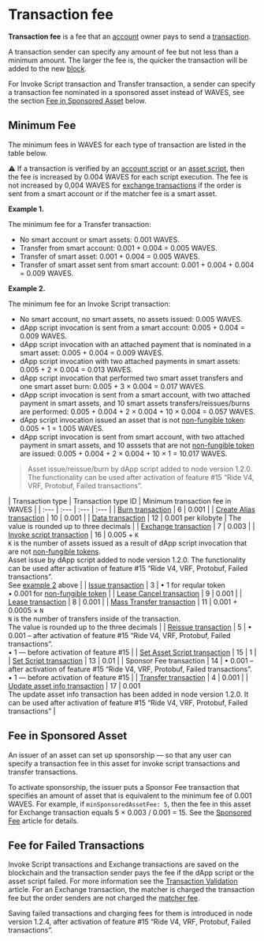 # Transaction fee

**Transaction fee** is a fee that an [account](/en/blockchain/account/) owner pays to send a [transaction](/en/blockchain/transaction/).

A transaction sender can specify any amount of fee but not less than a minimum amount. The larger the fee is, the quicker the transaction will be added to the new [block](/en/blockchain/block/).

For Invoke Script transaction and Transfer transaction, a sender can specify a transaction fee nominated in a sponsored asset instead of WAVES, see the section [Fee in Sponsored Asset](#fee-in-sponsored-asset) below.

## Minimum Fee

The minimum fees in WAVES for each type of transaction are listed in the table below.

:warning: If a transaction is verified by an [account script](/en/ride/script/script-types/account-script) or an [asset script](/en/ride/script/script-types/asset-script), then the fee is increased by 0.004 WAVES for each script execution.
The fee is not increased by 0,004 WAVES for [exchange transactions](/en/blockchain/transaction-type/exchange-transaction) if the order is sent from a smart account or if the matcher fee is a smart asset.

**Example 1.**

The minimum fee for a Transfer transaction:

* No smart account or smart assets: 0.001 WAVES.
* Transfer from smart account: 0.001 + 0.004 = 0.005 WAVES.
* Transfer of smart asset: 0.001 + 0.004 = 0.005 WAVES.
* Transfer of smart asset sent from smart account: 0.001 + 0.004 + 0.004 = 0.009 WAVES.

**Example 2.**<a id="example2"></a>

The minimum fee for an Invoke Script transaction:

* No smart account, no smart assets, no assets issued: 0.005 WAVES.
* dApp script invocation is sent from a smart account: 0.005 + 0.004 = 0.009 WAVES.
* dApp script invocation with an attached payment that is nominated in a smart asset: 0.005 + 0.004 = 0.009 WAVES.
* dApp script invocation with two attached payments in smart assets: 0.005 + 2 × 0.004 = 0.013 WAVES.
* dApp script invocation that performed two smart asset transfers and one smart asset burn: 0.005 + 3 × 0.004 = 0.017 WAVES.
* dApp script invocation is sent from a smart account, with two attached payment in smart assets, and 10 smart assets transfers/reissues/burns are performed: 0.005 + 0.004 + 2 × 0.004 + 10 × 0.004 = 0.057 WAVES.
* dApp script invocation issued an asset that is not [non-fungible token](/en/blockchain/token/non-fungible-token): 0.005 + 1 = 1.005 WAVES.
* dApp script invocation is sent from smart account, with two attached payment in smart assets, and 10 asssets that are not [non-fungible token](/en/blockchain/token/non-fungible-token) are issued: 0.005 + 0.004 + 2 × 0.004 + 10 × 1 = 10.017 WAVES.

> Asset issue/reissue/burn by dApp script added to node version 1.2.0. The functionality can be used after activation of feature #15 “Ride V4, VRF, Protobuf, Failed transactions”.

| Transaction type | Transaction type ID | Minimum transaction fee in WAVES |
| :--- | :--- | :--- | :--- |
| [Burn transaction](/en/blockchain/transaction-type/burn-transaction) | 6 | 0.001 |
| [Create Alias transaction](/en/blockchain/transaction-type/create-alias-transaction) | 10 | 0.001 |
| [Data transaction](/en/blockchain/transaction-type/data-transaction) | 12 | 0.001 per kilobyte | The value is rounded up to three decimals |
| [Exchange transaction](/en/blockchain/transaction-type/exchange-transaction) | 7 | 0.003 |
| [Invoke script transaction](/en/blockchain/transaction-type/invoke-script-transaction) | 16 | 0.005 + `K`<br>`K` is the number of assets issued as a result of dApp script invocation that are not [non-fungible tokens](/en/blockchain/token/non-fungible-token).<br>Asset issue by dApp script added to node version 1.2.0. The functionality can be used after activation of feature #15 “Ride V4, VRF, Protobuf, Failed transactions”.<br>See [example 2](#example2) above |
| [Issue transaction](/en/blockchain/transaction-type/issue-transaction) | 3 | • 1 for reqular token <br>• 0.001 for [non-fungible token](/en/blockchain/token/non-fungible-token) |
| [Lease Cancel transaction](/en/blockchain/transaction-type/lease-cancel-transaction) | 9 | 0.001 |
| [Lease transaction](/en/blockchain/transaction-type/lease-transaction) | 8 | 0.001 |
| [Mass Transfer transaction](/en/blockchain/transaction-type/mass-transfer-transaction) | 11 | 0.001 + 0.0005 × `N`<br>`N` is the number of transfers inside of the transaction.<br>The value is rounded up to the three decimals |
| [Reissue transaction](/en/blockchain/transaction-type/reissue-transaction) | 5 | • 0.001 – after activation of feature #15 “Ride V4, VRF, Protobuf, Failed transactions”.<br>• 1 — before activation of feature #15 |
| [Set Asset Script transaction](/en/blockchain/transaction-type/set-asset-script-transaction) | 15 | 1 |
| [Set Script transaction](/en/blockchain/transaction-type/set-script-transaction) | 13 | 0.01 |
| Sponsor Fee transaction | 14 | • 0.001 – after activation of feature #15 “Ride V4, VRF, Protobuf, Failed transactions”.<br>• 1 — before activation of feature #15 |
| [Transfer transaction](/en/blockchain/transaction-type/transfer-transaction) | 4 | 0.001 |
| [Update asset info transaction](/en/blockchain/transaction-type/update-asset-info-transaction) | 17 | 0.001<br>The update asset info transaction has been added in node version 1.2.0. It can be used after activation of feature #15 “Ride V4, VRF, Protobuf, Failed transactions” |

## Fee in Sponsored Asset

An issuer of an asset can set up sponsorship — so that any user can specify a transaction fee in this asset for invoke script transactions and transfer transactions.

To activate sponsorship, the issuer puts a Sponsor Fee transaction that specifies an amount of asset that is equivalent to the minimum fee of 0.001 WAVES. For example, if `minSponsoredAssetFee: 5`, then the fee in this asset for Exchange transaction equals 5 × 0.003 / 0.001 = 15. See the [Sponsored Fee](/en/blockchain/waves-protocol/sponsored-fee) article for details.

## Fee for Failed Transactions

Invoke Script transactions and Exchange transactions are saved on the blockchain and the transaction sender pays the fee if the dApp script or the asset script failed. For more information see the [Transaction Validation](/en/blockchain/transaction/transaction-validation) article. For an Exchange transaction, the matcher is charged the transaction fee but the order senders are not charged the [matcher fee](https://docs.waves.exchange/en/waves-matcher/matcher-fee).

Saving failed transactions and charging fees for them is introduced in node version 1.2.4, after activation of feature #15 “Ride V4, VRF, Protobuf, Failed transactions”.
